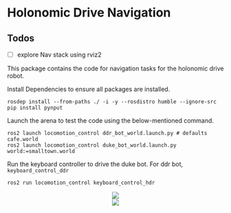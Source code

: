 # Holonomic Drive Navigation

## Todos

- [ ] explore Nav stack using rviz2

<p align = "justify">
This package contains the code for navigation tasks for the holonomic drive robot.</p>

Install Dependencies to ensure all packages are installed.

    rosdep install --from-paths ./ -i -y --rosdistro humble --ignore-src
    pip install pynput

Launch the arena to test the code using the below-mentioned command.

    ros2 launch locomotion_control ddr_bot_world.launch.py # defaults cafe.world
    ros2 launch locomotion_control duke_bot_world.launch.py world:=smalltown.world

Run the keyboard controller to drive the duke bot. For ddr bot, `keyboard_control_ddr`

    ros2 run locomotion_control keyboard_control_hdr

<div style="text" align="center">
    <img src="./../assets/test_hdr_world1.png" />
</div>
<div style="text" align="center">
    <img src="./../assets/test_hdr_world2.png" />
</div>
